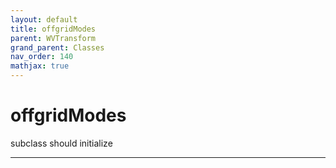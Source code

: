 ```yaml
---
layout: default
title: offgridModes
parent: WVTransform
grand_parent: Classes
nav_order: 140
mathjax: true
---
```


#  offgridModes

subclass should initialize


---

